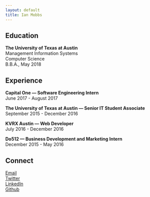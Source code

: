 ```yaml
---
layout: default
title: Ian Mobbs
---
```


## Education

**The University of Texas at Austin**  
Management Information Systems  
Computer Science  
B.B.A., May 2018  

## Experience

**Capital One — Software Engineering Intern**  
June 2017 - August 2017  

**The University of Texas at Austin — Senior IT Student Associate**  
September 2015 - December 2016

**KVRX Austin — Web Developer**  
July 2016 - December 2016  

**Do512 — Business Development and Marketing Intern**  
December 2015 - May 2016  

<!--
## Coursework

### MIS

MIS 375 - Strategic IT Management  
MIS 374 - Business Systems Development  
MIS 373 - Advanced Analytics Programming  
MIS 373 - Mobile Apps & Web Services  
  
### CS  
  
CS 329E - Software Engineering  
CS 329E - Data Visualization  
CS 329E - Elements of Mobile Computing  
  
### Other  
  
STA 371G - Statistics and Modeling  
MAN 338 - Learn Startup Essentials  
-->
## Connect  

<a href="mailto:ianmobbs@gmail.com" target="_blank">Email</a>  
<a href="https://twitter.com/mobbsdev" target="_blank">Twitter</a>  
<a href="https://linkedin.com/in/ianmobbs" target="_blank">LinkedIn</a>  
<a href="https://github.com/ianmobbs" target="_blank">Github</a>  
  
<br />
<br />

<!--
Howdy
-->
